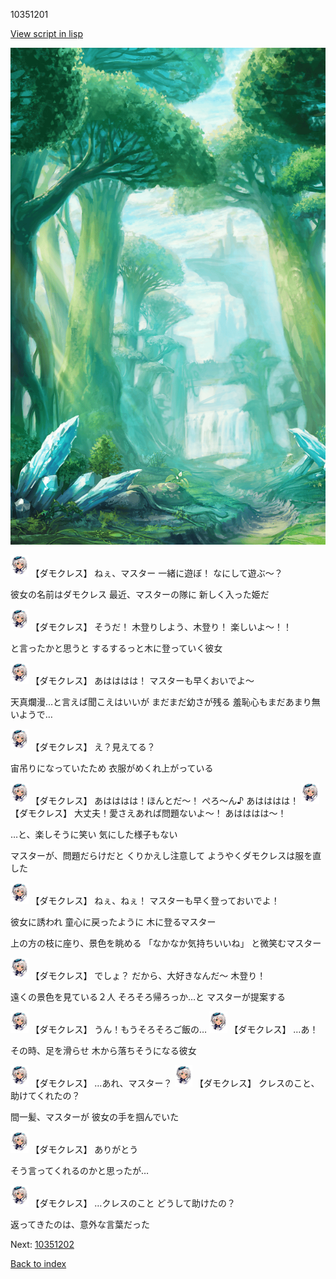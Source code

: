 10351201

[View script in lisp](../scripts/10351201.txt)

![forest.png](../images/backgrounds/forest.png)

<img src="../images/units/103511.png" alt="103511.png" height="34"/>
【ダモクレス】
ねぇ、マスター
一緒に遊ぼ！
なにして遊ぶ～？

彼女の名前はダモクレス
最近、マスターの隊に
新しく入った姫だ

<img src="../images/units/103511.png" alt="103511.png" height="34"/>
【ダモクレス】
そうだ！
木登りしよう、木登り！
楽しいよ～！！

と言ったかと思うと
するするっと木に登っていく彼女

<img src="../images/units/103511.png" alt="103511.png" height="34"/>
【ダモクレス】
あはははは！
マスターも早くおいでよ～

天真爛漫…と言えば聞こえはいいが
まだまだ幼さが残る
羞恥心もまだあまり無いようで…

<img src="../images/units/103511.png" alt="103511.png" height="34"/>
【ダモクレス】
え？見えてる？

宙吊りになっていたため
衣服がめくれ上がっている

<img src="../images/units/103511.png" alt="103511.png" height="34"/>
【ダモクレス】
あはははは！ほんとだ～！
ぺろ～ん♪
あはははは！

<img src="../images/units/103511.png" alt="103511.png" height="34"/>
【ダモクレス】
大丈夫！愛さえあれば問題ないよ～！
あはははは～！

…と、楽しそうに笑い
気にした様子もない

マスターが、問題だらけだと
くりかえし注意して
ようやくダモクレスは服を直した

<img src="../images/units/103511.png" alt="103511.png" height="34"/>
【ダモクレス】
ねぇ、ねぇ！
マスターも早く登っておいでよ！

彼女に誘われ
童心に戻ったように
木に登るマスター

上の方の枝に座り、景色を眺める
「なかなか気持ちいいね」
と微笑むマスター

<img src="../images/units/103511.png" alt="103511.png" height="34"/>
【ダモクレス】
でしょ？
だから、大好きなんだ～
木登り！

遠くの景色を見ている２人
そろそろ帰ろっか…と
マスターが提案する

<img src="../images/units/103511.png" alt="103511.png" height="34"/>
【ダモクレス】
うん！もうそろそろご飯の…

<img src="../images/units/103511.png" alt="103511.png" height="34"/>
【ダモクレス】
…あ！

その時、足を滑らせ
木から落ちそうになる彼女

<img src="../images/units/103511.png" alt="103511.png" height="34"/>
【ダモクレス】
…あれ、マスター？

<img src="../images/units/103511.png" alt="103511.png" height="34"/>
【ダモクレス】
クレスのこと、助けてくれたの？

間一髪、マスターが
彼女の手を掴んでいた

<img src="../images/units/103511.png" alt="103511.png" height="34"/>
【ダモクレス】
ありがとう

そう言ってくれるのかと思ったが…

<img src="../images/units/103511.png" alt="103511.png" height="34"/>
【ダモクレス】
…クレスのこと
どうして助けたの？

返ってきたのは、意外な言葉だった


Next: [10351202](10351202.md)

[Back to index](index.md)
